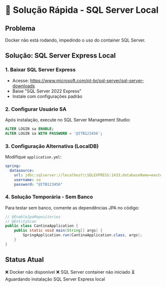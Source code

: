 # 🚀 Solução Rápida - SQL Server Local

## Problema
Docker não está rodando, impedindo o uso do container SQL Server.

## Solução: SQL Server Express Local

### 1. Baixar SQL Server Express
- Acesse: https://www.microsoft.com/pt-br/sql-server/sql-server-downloads
- Baixe "SQL Server 2022 Express"
- Instale com configurações padrão

### 2. Configurar Usuário SA
Após instalação, execute no SQL Server Management Studio:
```sql
ALTER LOGIN sa ENABLE;
ALTER LOGIN sa WITH PASSWORD = '@ITB123456';
```

### 3. Configuração Alternativa (LocalDB)
Modifique `application.yml`:
```yaml
spring:
  datasource:
    url: jdbc:sqlserver://localhost\\SQLEXPRESS:1433;databaseName=master;encrypt=false;trustServerCertificate=true
    username: sa
    password: "@ITB123456"
```

### 4. Solução Temporária - Sem Banco
Para testar sem banco, comente as dependências JPA no código:

```java
// @EnableJpaRepositories
// @EntityScan
public class CantinaApplication {
    public static void main(String[] args) {
        SpringApplication.run(CantinaApplication.class, args);
    }
}
```

## Status Atual
❌ Docker não disponível
❌ SQL Server container não iniciado
⏳ Aguardando instalação SQL Server Express local